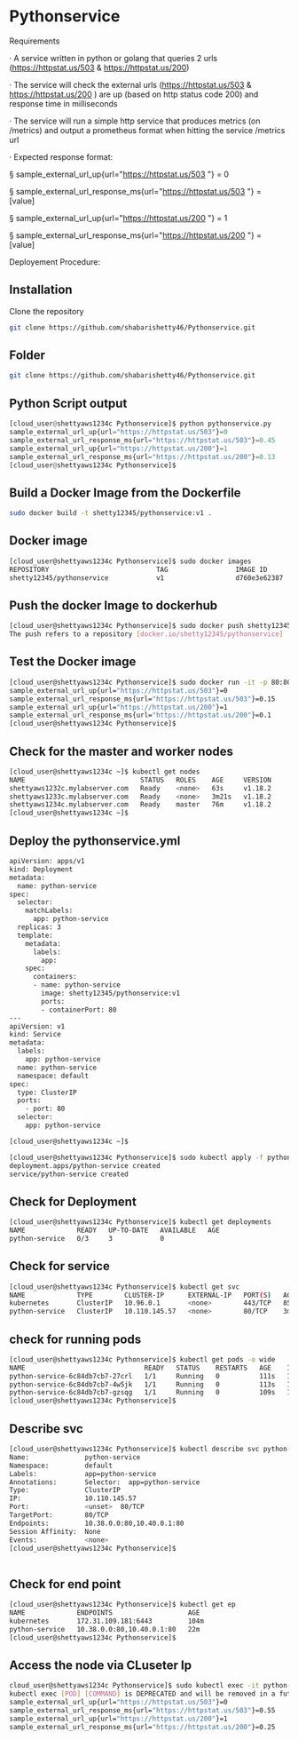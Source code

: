 # Pythonservice

Requirements

·        A service written in python or golang that queries 2 urls (https://httpstat.us/503 & https://httpstat.us/200)

·        The service will check the external urls (https://httpstat.us/503 & https://httpstat.us/200 ) are up (based on http status code 200) and response time in milliseconds

·        The service will run a simple http service that produces  metrics (on /metrics) and output a prometheus format when hitting the service /metrics url

·   Expected response format:

§  sample_external_url_up{url="https://httpstat.us/503 "}  = 0

§  sample_external_url_response_ms{url="https://httpstat.us/503 "}  = [value]

§  sample_external_url_up{url="https://httpstat.us/200 "}  = 1

§  sample_external_url_response_ms{url="https://httpstat.us/200 "}  = [value]



Deployement Procedure:

## Installation

Clone the repository 

```bash
git clone https://github.com/shabarishetty46/Pythonservice.git
```
## Folder

```bash
git clone https://github.com/shabarishetty46/Pythonservice.git
```



## Python Script output 

```python
[cloud_user@shettyaws1234c Pythonservice]$ python pythonservice.py
sample_external_url_up{url="https://httpstat.us/503"}=0
sample_external_url_response_ms{url="https://httpstat.us/503"}=0.45
sample_external_url_up{url="https://httpstat.us/200"}=1
sample_external_url_response_ms{url="https://httpstat.us/200"}=0.13
[cloud_user@shettyaws1234c Pythonservice]$
```

## Build a Docker Image from the Dockerfile

```bash
sudo docker build -t shetty12345/pythonservice:v1 .
```

## Docker image 

```bash
[cloud_user@shettyaws1234c Pythonservice]$ sudo docker images
REPOSITORY                           TAG                 IMAGE ID            CREATED              SIZE
shetty12345/pythonservice            v1                  d760e3e62387        About a minute ago   923 MB
```
## Push the docker Image to dockerhub

```bash
[cloud_user@shettyaws1234c Pythonservice]$ sudo docker push shetty12345/pythonservice
The push refers to a repository [docker.io/shetty12345/pythonservice]
```


## Test the Docker image 

```bash
[cloud_user@shettyaws1234c Pythonservice]$ sudo docker run -it -p 80:80 shetty12345/pythonservice:v1
sample_external_url_up{url="https://httpstat.us/503"}=0
sample_external_url_response_ms{url="https://httpstat.us/503"}=0.15
sample_external_url_up{url="https://httpstat.us/200"}=1
sample_external_url_response_ms{url="https://httpstat.us/200"}=0.1
[cloud_user@shettyaws1234c Pythonservice]$

```

## Check for the master and worker nodes

```bash
[cloud_user@shettyaws1234c ~]$ kubectl get nodes
NAME                             STATUS   ROLES    AGE     VERSION
shettyaws1232c.mylabserver.com   Ready    <none>   63s     v1.18.2
shettyaws1233c.mylabserver.com   Ready    <none>   3m21s   v1.18.2
shettyaws1234c.mylabserver.com   Ready    master   76m     v1.18.2
[cloud_user@shettyaws1234c ~]$
```
## Deploy the pythonservice.yml

```bash
apiVersion: apps/v1
kind: Deployment
metadata:
  name: python-service
spec:
  selector:
    matchLabels:
      app: python-service
  replicas: 3
  template:
    metadata:
      labels:
        app:
    spec:
      containers:
      - name: python-service
        image: shetty12345/pythonservice:v1
        ports:
        - containerPort: 80
---
apiVersion: v1
kind: Service
metadata:
  labels:
    app: python-service
  name: python-service
  namespace: default
spec:
  type: ClusterIP
  ports:
    - port: 80
  selector:
    app: python-service

[cloud_user@shettyaws1234c ~]$
```

```bash
[cloud_user@shettyaws1234c Pythonservice]$ sudo kubectl apply -f pythonservice.yml --kubeconfig=/etc/kubernetes/admin.conf
deployment.apps/python-service created
service/python-service created
```

## Check for Deployment
```bash
[cloud_user@shettyaws1234c Pythonservice]$ kubectl get deployments
NAME             READY   UP-TO-DATE   AVAILABLE   AGE
python-service   0/3     3            0           
```
## Check for service
```bash
[cloud_user@shettyaws1234c Pythonservice]$ kubectl get svc
NAME             TYPE        CLUSTER-IP      EXTERNAL-IP   PORT(S)   AGE
kubernetes       ClusterIP   10.96.0.1       <none>        443/TCP   85m
python-service   ClusterIP   10.110.145.57   <none>        80/TCP    3m6s         
```
## check for running pods

```bash
[cloud_user@shettyaws1234c Pythonservice]$ kubectl get pods -o wide
NAME                              READY   STATUS    RESTARTS   AGE    IP          NODE                             NOMINATED NODE   READINESS GATES
python-service-6c84db7cb7-27crl   1/1     Running   0          111s   10.38.0.0   shettyaws1232c.mylabserver.com   <none>           <none>
python-service-6c84db7cb7-4w5jk   1/1     Running   0          113s   10.40.0.1   shettyaws1233c.mylabserver.com   <none>           <none>
python-service-6c84db7cb7-gzsqg   1/1     Running   0          109s   10.40.0.2   shettyaws1233c.mylabserver.com   <none>           <none>
[cloud_user@shettyaws1234c Pythonservice]$
```

## Describe svc

```bash
[cloud_user@shettyaws1234c Pythonservice]$ kubectl describe svc python-service
Name:              python-service
Namespace:         default
Labels:            app=python-service
Annotations:       Selector:  app=python-service
Type:              ClusterIP
IP:                10.110.145.57
Port:              <unset>  80/TCP
TargetPort:        80/TCP
Endpoints:         10.38.0.0:80,10.40.0.1:80
Session Affinity:  None
Events:            <none>
[cloud_user@shettyaws1234c Pythonservice]$
       
```

## Check for end point 

```bash 
[cloud_user@shettyaws1234c Pythonservice]$ kubectl get ep
NAME             ENDPOINTS                   AGE
kubernetes       172.31.109.181:6443         104m
python-service   10.38.0.0:80,10.40.0.1:80   22m
[cloud_user@shettyaws1234c Pythonservice]$
```


## Access the node via CLuseter Ip

```bash
cloud_user@shettyaws1234c Pythonservice]$ sudo kubectl exec -it python-service-6c84db7cb7-27crl  curl 10.110.145.57:80 --kubeconfig=/etc/kubernetes/admin.conf
kubectl exec [POD] [COMMAND] is DEPRECATED and will be removed in a future version. Use kubectl kubectl exec [POD] -- [COMMAND] instead.
sample_external_url_up{url="https://httpstat.us/503"}=0
sample_external_url_response_ms{url="https://httpstat.us/503"}=0.55
sample_external_url_up{url="https://httpstat.us/200"}=1
sample_external_url_response_ms{url="https://httpstat.us/200"}=0.25

```
